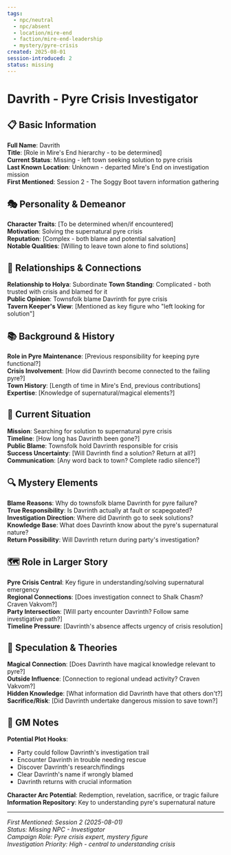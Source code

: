 ```yaml
---
tags:
  - npc/neutral
  - npc/absent
  - location/mire-end
  - faction/mire-end-leadership
  - mystery/pyre-crisis
created: 2025-08-01
session-introduced: 2
status: missing
---
```


# Davrith - Pyre Crisis Investigator

## 📋 Basic Information
**Full Name**: Davrith  
**Title**: [Role in Mire's End hierarchy - to be determined]  
**Current Status**: Missing - left town seeking solution to pyre crisis  
**Last Known Location**: Unknown - departed Mire's End on investigation mission  
**First Mentioned**: Session 2 - The Soggy Boot tavern information gathering  

## 🎭 Personality & Demeanor
**Character Traits**: [To be determined when/if encountered]  
**Motivation**: Solving the supernatural pyre crisis  
**Reputation**: [Complex - both blame and potential salvation]  
**Notable Qualities**: [Willing to leave town alone to find solutions]  

## 🔗 Relationships & Connections
**Relationship to Holya**: Subordinate
**Town Standing**: Complicated - both trusted with crisis and blamed for it  
**Public Opinion**: Townsfolk blame Davrinth for pyre crisis  
**Tavern Keeper's View**: [Mentioned as key figure who "left looking for solution"]  

## 📚 Background & History
**Role in Pyre Maintenance**: [Previous responsibility for keeping pyre functional?]  
**Crisis Involvement**: [How did Davrinth become connected to the failing pyre?]  
**Town History**: [Length of time in Mire's End, previous contributions]  
**Expertise**: [Knowledge of supernatural/magical elements?]  

## 🎯 Current Situation
**Mission**: Searching for solution to supernatural pyre crisis  
**Timeline**: [How long has Davrinth been gone?]  
**Public Blame**: Townsfolk hold Davrinth responsible for crisis  
**Success Uncertainty**: [Will Davrinth find a solution? Return at all?]  
**Communication**: [Any word back to town? Complete radio silence?]  

## 🔍 Mystery Elements
**Blame Reasons**: Why do townsfolk blame Davrinth for pyre failure?  
**True Responsibility**: Is Davrinth actually at fault or scapegoated?  
**Investigation Direction**: Where did Davrinth go to seek solutions?  
**Knowledge Base**: What does Davrinth know about the pyre's supernatural nature?  
**Return Possibility**: Will Davrinth return during party's investigation?  

## 🗺️ Role in Larger Story
**Pyre Crisis Central**: Key figure in understanding/solving supernatural emergency  
**Regional Connections**: [Does investigation connect to Shalk Chasm? Craven Vakvom?]  
**Party Intersection**: [Will party encounter Davrinth? Follow same investigative path?]  
**Timeline Pressure**: [Davrinth's absence affects urgency of crisis resolution]  

## 💭 Speculation & Theories
**Magical Connection**: [Does Davrinth have magical knowledge relevant to pyre?]  
**Outside Influence**: [Connection to regional undead activity? Craven Vakvom?]  
**Hidden Knowledge**: [What information did Davrinth have that others don't?]  
**Sacrifice/Risk**: [Did Davrinth undertake dangerous mission to save town?]  

## 📝 GM Notes
**Potential Plot Hooks**: 
- Party could follow Davrinth's investigation trail
- Encounter Davrinth in trouble needing rescue
- Discover Davrinth's research/findings
- Clear Davrinth's name if wrongly blamed
- Davrinth returns with crucial information

**Character Arc Potential**: Redemption, revelation, sacrifice, or tragic failure  
**Information Repository**: Key to understanding pyre's supernatural nature  

---
*First Mentioned: Session 2 (2025-08-01)*  
*Status: Missing NPC - Investigator*  
*Campaign Role: Pyre crisis expert, mystery figure*  
*Investigation Priority: High - central to understanding crisis*